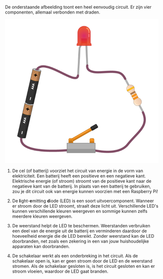 De onderstaande afbeelding toont een heel eenvoudig circuit. Er zijn vier componenten, allemaal verbonden met draden.

![Eenvoudig circuit](images/simple-circuit.png)

1. De cel (of batterij) voorziet het circuit van energie in de vorm van elektriciteit. Een batterij heeft een positieve en een negatieve kant. Elektrische energie (of stroom) stroomt van de positieve kant naar de negatieve kant van de batterij. In plaats van een batterij te gebruiken, zou je dit circuit ook van energie kunnen voorzien met een Raspberry Pi!

1. De **l**ight-**e**mitting **d**iode (LED) is een soort uitvoercomponent. Wanneer er stroom door de LED stroomt, straalt deze licht uit. Verschillende LED's kunnen verschillende kleuren weergeven en sommige kunnen zelfs meerdere kleuren weergeven.

1. De weerstand helpt de LED te beschermen. Weerstanden verbruiken een deel van de energie uit de batterij en verminderen daardoor de hoeveelheid energie die de LED bereikt. Zonder weerstand kan de LED doorbranden, net zoals een zekering in een van jouw huishoudelijke apparaten kan doorbranden.

1. De schakelaar werkt als een onderbreking in het circuit. Als de schakelaar open is, kan er geen stroom door de LED en de weerstand stromen. Als de schakelaar gesloten is, is het circuit gesloten en kan er stroom vloeien, waardoor de LED gaat branden.

